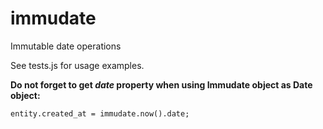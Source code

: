 # immudate
Immutable date operations

See tests.js for usage examples.

**Do not forget to get *date* property when using Immudate object as Date object:**
```
entity.created_at = immudate.now().date;
```
